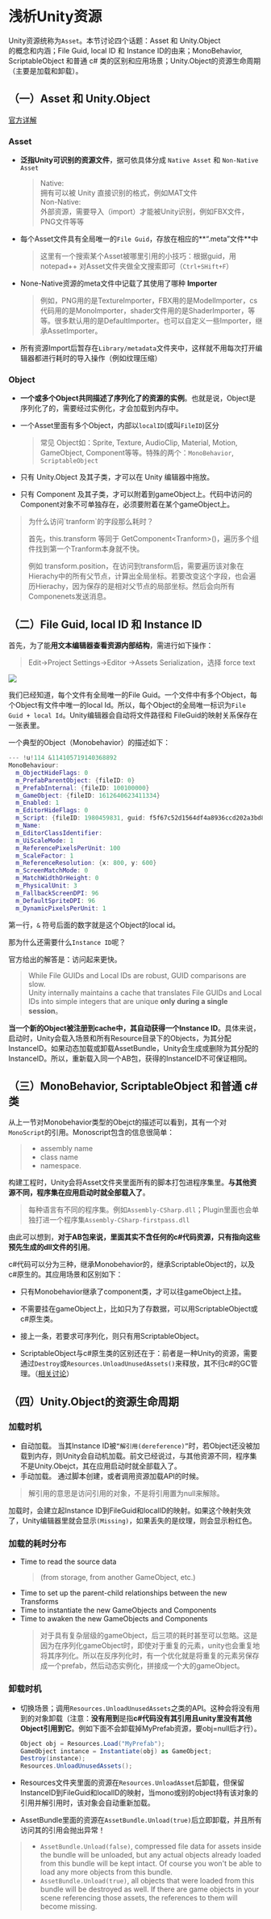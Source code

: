 # 浅析Unity资源

Unity资源统称为`Asset`。本节讨论四个话题：Asset 和 Unity.Object  
的概念和内涵；File Guid, local ID 和 Instance ID的由来；MonoBehavior, ScriptableObject 和普通 c\# 类的区别和应用场景；Unity.Object的资源生命周期（主要是加载和卸载）。

## （一）Asset 和 Unity.Object

[官方详解](https://unity3d.com/learn/tutorials/temas/best-practices/assets-objects-and-serialization)

### Asset

* **泛指Unity可识别的资源文件**，据可依具体分成 `Native Asset` 和 `Non-Native Asset`

  > Native:  
  > 拥有可以被 Unity 直接识别的格式，例如MAT文件  
  > Non-Native:  
  > 外部资源，需要导入（import）才能被Unity识别，例如FBX文件，PNG文件等等

* 每个Asset文件具有全局唯一的`File Guid`，存放在相应的**“.meta”文件**中
  > 这里有一个搜索某个Asset被哪里引用的小技巧：根据guid，用 notepad++ 对Asset文件夹做全文搜索即可（`Ctrl+SHift+F`）

* None-Native资源的meta文件中记载了其使用了哪种 **Importer**

  > 例如，PNG用的是TextureImporter，FBX用的是ModelImporter，cs代码用的是MonoImporter，shader文件用的是ShaderImporter，等等。很多默认用的是DefaultImporter。也可以自定义一些Importer，继承AssetImporter。

* 所有资源Import后暂存在`Library/metadata`文件夹中，这样就不用每次打开编辑器都进行耗时的导入操作（例如纹理压缩）

### Object

* **一个或多个Object共同描述了序列化了的资源的实例**。也就是说，Object是序列化了的，需要经过实例化，才会加载到内存中。

* 一个Asset里面有多个Object，内部以`localID`\(或叫`FileID`\)区分

  > 常见 Object如：Sprite, Texture, AudioClip, Material, Motion, GameObject, Component等等。特殊的两个：`MonoBehavior`, `ScriptableObject`

* 只有 Unity.Object 及其子类，才可以在 Unity 编辑器中拖放。

* 只有 Component 及其子类，才可以附着到gameObject上。代码中访问的Component对象不可单独存在，必须要附着在某个gameObject上。

> 为什么访问\`tranform\`的字段那么耗时？
>
> 首先，this.transform 等同于 GetComponent&lt;Tranform&gt;\(\)，遍历多个组件找到第一个Tranform本身就不快。
>
> 例如 transform.position，在访问到transform后，需要遍历该对象在Hierachy中的所有父节点，计算出全局坐标。若要改变这个字段，也会遍历Hierachy，因为保存的是相对父节点的局部坐标。然后会向所有Componenets发送消息。

## （二）File Guid, local ID 和 Instance ID

首先，为了能**用文本编辑器查看资源内部结构**，需进行如下操作：

> Edit-&gt;Project Settings-&gt;Editor -&gt;Assets Serialization，选择 force text

![](/assets/assetSerialization.png)

我们已经知道，每个文件有全局唯一的File Guid。一个文件中有多个Object，每个Object有文件中唯一的local Id。所以，每个Object的全局唯一标识为`File Guid + local Id`。Unity编辑器会自动将文件路径和 FileGuid的映射关系保存在一张表里。

一个典型的Object（Monobehavior）的描述如下：

```cpp
--- !u!114 &114105719140368892
MonoBehaviour:
  m_ObjectHideFlags: 0
  m_PrefabParentObject: {fileID: 0}
  m_PrefabInternal: {fileID: 100100000}
  m_GameObject: {fileID: 1612640623411334}
  m_Enabled: 1
  m_EditorHideFlags: 0
  m_Script: {fileID: 1980459831, guid: f5f67c52d1564df4a8936ccd202a3bd8, type: 3}
  m_Name: 
  m_EditorClassIdentifier: 
  m_UiScaleMode: 1
  m_ReferencePixelsPerUnit: 100
  m_ScaleFactor: 1
  m_ReferenceResolution: {x: 800, y: 600}
  m_ScreenMatchMode: 0
  m_MatchWidthOrHeight: 0
  m_PhysicalUnit: 3
  m_FallbackScreenDPI: 96
  m_DefaultSpriteDPI: 96
  m_DynamicPixelsPerUnit: 1
```

第一行，`&` 符号后面的数字就是这个Object的local id。

那为什么还需要什么`Instance ID`呢？

官方给出的解答是：访问起来更快。

> While File GUIDs and Local IDs are robust, GUID comparisons are slow.  
> Unity internally maintains a cache that translates File GUIDs and Local IDs into simple integers that are unique **only during a single session**。

**当一个新的Object被注册到cache中，其自动获得一个Instance ID**。具体来说，启动时，Unity会载入场景和所有Resource目录下的Objects，为其分配InstanceID。如果动态加载或卸载AssetBundle，Unity会生成或删除为其分配的InstanceID。所以，重新载入同一个AB包，获得的InstanceID不可保证相同。

## （三）MonoBehavior, ScriptableObject 和普通 c\# 类

从上一节对Monobehavior类型的Obejct的描述可以看到，其有一个对`MonoScript`的引用。Monoscript包含的信息很简单：

> * assembly name
> * class name
> * namespace.

构建工程时，Unity会将Asset文件夹里面所有的脚本打包进程序集里。**与其他资源不同，程序集在应用启动时就全部载入了**。

> 每种语言有不同的程序集。例如`Assembly-CSharp.dll`；Plugin里面也会单独打进一个程序集`Assembly-CSharp-firstpass.dll`

由此可以想到，**对于AB包来说，里面其实不含任何的c\#代码资源，只有指向这些预先生成的dll文件的引用**。

c\#代码可以分为三种，继承Monobehavior的，继承ScriptableObject的，以及c\#原生的。其应用场景和区别如下：

* 只有Monobehavior继承了component类，才可以往gameObject上挂。

* 不需要挂在gameObject上，比如只为了存数据，可以用ScriptableObject或c\#原生类。

* 接上一条，若要求可序列化，则只有用ScriptableObject。

* ScriptableObject与c\#原生类的区别还在于：前者是一种Unity的资源，需要通过`Destroy`或`Resources.UnloadUnusedAssets()`来释放，其不归c\#的GC管理。（[相关讨论](https://forum.unity3d.com/threads/scriptableobject-vs-plain-c-class.328325/)）

## （四）Unity.Object的资源生命周期

### 加载时机

* 自动加载。
    当其Instance ID被`“解引用(dereference)”`时，若Object还没被加载到内存，则Unity会自动机加载。前文已经说过，与其他资源不同，程序集不是Unity.Obejct，其在应用启动时就全部载入了。
* 手动加载。
    通过脚本创建，或者调用资源加载API的时候。

> 解引用的意思是访问引用的对象，不是将引用置为null来解除。

加载时，会建立起Instance ID到FileGuid和localID的映射。如果这个映射失效了，Unity编辑器里就会显示`(Missing)`，如果丢失的是纹理，则会显示粉红色。

### 加载的耗时分布

* Time to read the source data 
  > \(from storage, from another GameObject, etc.\)
* Time to set up the parent-child relationships between the new Transforms
* Time to instantiate the new GameObjects and Components
* Time to awaken the new GameObjects and Components
  > 对于具有复杂层级的gameObject，后三项的耗时甚至可以忽略。这是因为在序列化gameObject时，即使对于重复的元素，unity也会重复地将其序列化。所以在反序列化时，有一个优化就是将重复的元素另保存成一个prefab，然后动态实例化，拼接成一个大的gameObject。

### 卸载时机

* 切换场景；调用`Resources.UnloadUnusedAssets`之类的API。这种会将没有用到的对象卸载（注意：**没有用到**是指**c\#代码没有其引用且unity里没有其他Object引用到它**。例如下面不会卸载掉MyPrefab资源，要obj=null后才行）。

  ```csharp
  Object obj = Resources.Load("MyPrefab");
  GameObject instance = Instantiate(obj) as GameObject;
  Destroy(instance);
  Resources.UnloadUnusedAssets();
  ```

* Resources文件夹里面的资源在`Resources.UnloadAsset`后卸载，但保留InstanceID到FileGuid和localID的映射，当mono或别的object持有该对象的引用并解引用时，该对象会自动重新加载。

* AssetBundle里面的资源在`AssetBundle.Unload(true)`后立即卸载，并且所有访问其的引用会抛出异常！

> * `AssetBundle.Unload(false)`, compressed file data for assets inside the bundle will be unloaded, but any actual objects already loaded from this bundle will be kept intact. Of course you won't be able to load any more objects from this bundle.
> * `AssetBundle.Unload(true)`, all objects that were loaded from this bundle will be destroyed as well. If there are game objects in your scene referencing those assets, the references to them will become missing.



